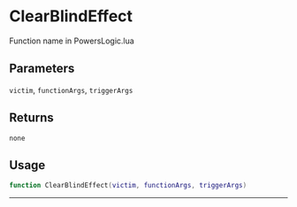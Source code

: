 # ClearBlindEffect
Function name in PowersLogic.lua
## Parameters
`victim`, `functionArgs`, `triggerArgs`
## Returns
`none`
## Usage
```lua
function ClearBlindEffect(victim, functionArgs, triggerArgs)
```
---
